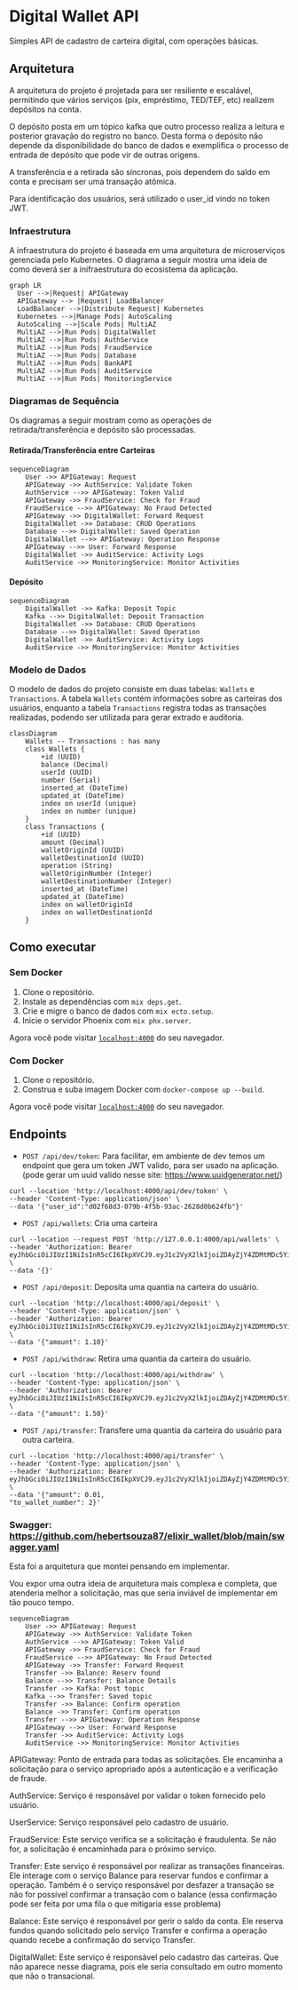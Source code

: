 # Digital Wallet API

Simples API de cadastro de carteira digital, com operações básicas.

## Arquitetura

A arquitetura do projeto é projetada para ser resiliente e escalável, permitindo que vários serviços (pix, empréstimo, TED/TEF, etc) realizem depósitos na conta.

O depósito posta em um tópico kafka que outro processo realiza a leitura e posterior gravação do registro no banco. Desta forma o depósito não depende da disponibilidade do banco de dados e exemplifica o processo de entrada de depósito que pode vir de outras origens.

A transferência e a retirada são síncronas, pois dependem do saldo em conta e precisam ser uma transação atômica.

Para identificação dos usuários, será utilizado o user_id vindo no token JWT.


### Infraestrutura

A infraestrutura do projeto é baseada em uma arquitetura de microserviços gerenciada pelo Kubernetes. O diagrama a seguir mostra uma ideia de como deverá ser a inifraestrutura do ecosistema da aplicação.

```mermaid
graph LR
  User -->|Request| APIGateway
  APIGateway --> |Request| LoadBalancer
  LoadBalancer -->|Distribute Request| Kubernetes
  Kubernetes -->|Manage Pods| AutoScaling
  AutoScaling -->|Scale Pods| MultiAZ
  MultiAZ -->|Run Pods| DigitalWallet
  MultiAZ -->|Run Pods| AuthService
  MultiAZ -->|Run Pods| FraudService
  MultiAZ -->|Run Pods| Database
  MultiAZ -->|Run Pods| BankAPI
  MultiAZ -->|Run Pods| AuditService
  MultiAZ -->|Run Pods| MonitoringService
```

### Diagramas de Sequência

Os diagramas a seguir mostram como as operações de retirada/transferência e depósito são processadas.

#### Retirada/Transferência entre Carteiras

```mermaid
sequenceDiagram
    User ->> APIGateway: Request
    APIGateway ->> AuthService: Validate Token
    AuthService -->> APIGateway: Token Valid
    APIGateway ->> FraudService: Check for Fraud
    FraudService -->> APIGateway: No Fraud Detected
    APIGateway ->> DigitalWallet: Forward Request
    DigitalWallet ->> Database: CRUD Operations
    Database -->> DigitalWallet: Saved Operation
    DigitalWallet -->> APIGateway: Operation Response
    APIGateway -->> User: Forward Response
    DigitalWallet ->> AuditService: Activity Logs
    AuditService ->> MonitoringService: Monitor Activities
```

#### Depósito

```mermaid
sequenceDiagram
    DigitalWallet ->> Kafka: Deposit Topic
    Kafka -->> DigitalWallet: Deposit Transaction
    DigitalWallet ->> Database: CRUD Operations
    Database -->> DigitalWallet: Saved Operation
    DigitalWallet ->> AuditService: Activity Logs
    AuditService ->> MonitoringService: Monitor Activities
```

### Modelo de Dados

O modelo de dados do projeto consiste em duas tabelas: `Wallets` e `Transactions`. A tabela `Wallets` contém informações sobre as carteiras dos usuários, enquanto a tabela `Transactions` registra todas as transações realizadas, podendo ser utilizada para gerar extrado e auditoria.

```mermaid
classDiagram
    Wallets -- Transactions : has many
    class Wallets {
        +id (UUID)
        balance (Decimal)
        userId (UUID)
        number (Serial)
        inserted_at (DateTime)
        updated_at (DateTime)
        index on userId (unique)
        index on number (unique)
    }
    class Transactions {
        +id (UUID)
        amount (Decimal)
        walletOriginId (UUID)
        walletDestinationId (UUID)
        operation (String)
        walletOriginNumber (Integer)
        walletDestinationNumber (Integer)
        inserted_at (DateTime)
        updated_at (DateTime)
        index on walletOriginId
        index on walletDestinationId
    }
```

## Como executar

### Sem Docker

1. Clone o repositório.
2. Instale as dependências com `mix deps.get`.
3. Crie e migre o banco de dados com `mix ecto.setup`.
4. Inicie o servidor Phoenix com `mix phx.server`.

Agora você pode visitar [`localhost:4000`](http://localhost:4000) do seu navegador.

### Com Docker

1. Clone o repositório.
2. Construa e suba imagem Docker com `docker-compose up --build`.

Agora você pode visitar [`localhost:4000`](http://localhost:4000) do seu navegador.


## Endpoints

- `POST /api/dev/token`: 
Para facilitar, em ambiente de dev temos um endpoint que gera um token JWT valido, para ser usado na aplicação. (pode gerar um uuid valido nesse site: https://www.uuidgenerator.net/)

```
curl --location 'http://localhost:4000/api/dev/token' \
--header 'Content-Type: application/json' \
--data '{"user_id":"d02f68d3-079b-4f5b-93ac-2628d0b624fb"}'
```
- `POST /api/wallets`: Cria uma carteira
```
curl --location --request POST 'http://127.0.0.1:4000/api/wallets' \
--header 'Authorization: Bearer eyJhbGciOiJIUzI1NiIsInR5cCI6IkpXVCJ9.eyJ1c2VyX2lkIjoiZDAyZjY4ZDMtMDc5Yi00ZjViLTkzYWMtMjYyOGQwYjYyNGZiIn0.21XAlWktFy93r2VrOdBlslnKpc78D6mJgF0mgUzBbPg' \
--data '{}'
```
- `POST /api/deposit`: Deposita uma quantia na carteira do usuário.
```
curl --location 'http://localhost:4000/api/deposit' \
--header 'Content-Type: application/json' \
--header 'Authorization: Bearer eyJhbGciOiJIUzI1NiIsInR5cCI6IkpXVCJ9.eyJ1c2VyX2lkIjoiZDAyZjY4ZDMtMDc5Yi00ZjViLTkzYWMtMjYyOGQwYjYyNGZiIn0.21XAlWktFy93r2VrOdBlslnKpc78D6mJgF0mgUzBbPg' \
--data '{"amount": 1.10}'
```

- `POST /api/withdraw`: Retira uma quantia da carteira do usuário.
```
curl --location 'http://localhost:4000/api/withdraw' \
--header 'Content-Type: application/json' \
--header 'Authorization: Bearer eyJhbGciOiJIUzI1NiIsInR5cCI6IkpXVCJ9.eyJ1c2VyX2lkIjoiZDAyZjY4ZDMtMDc5Yi00ZjViLTkzYWMtMjYyOGQwYjYyNGZiIn0.21XAlWktFy93r2VrOdBlslnKpc78D6mJgF0mgUzBbPg' \
--data '{"amount": 1.50}'
```
- `POST /api/transfer`: Transfere uma quantia da carteira do usuário para outra carteira.
```
curl --location 'http://localhost:4000/api/transfer' \
--header 'Content-Type: application/json' \
--header 'Authorization: Bearer eyJhbGciOiJIUzI1NiIsInR5cCI6IkpXVCJ9.eyJ1c2VyX2lkIjoiZDAyZjY4ZDMtMDc5Yi00ZjViLTkzYWMtMjYyOGQwYjYyNGZiIn0.21XAlWktFy93r2VrOdBlslnKpc78D6mJgF0mgUzBbPg' \
--data '{"amount": 0.01,
"to_wallet_number": 2}'
```

### Swagger: https://github.com/hebertsouza87/elixir_wallet/blob/main/swagger.yaml



Esta foi a arquitetura que montei pensando em implementar.

Vou expor uma outra ideia de arquitetura mais complexa e completa, que atenderia melhor a solicitação, mas que seria inviável de implementar em tão pouco tempo.

```mermaid
sequenceDiagram
    User ->> APIGateway: Request
    APIGateway ->> AuthService: Validate Token
    AuthService -->> APIGateway: Token Valid
    APIGateway ->> FraudService: Check for Fraud
    FraudService -->> APIGateway: No Fraud Detected
    APIGateway ->> Transfer: Forward Request
    Transfer ->> Balance: Reserv found
    Balance -->> Transfer: Balance Details
    Transfer ->> Kafka: Post topic
    Kafka -->> Transfer: Saved topic
    Transfer ->> Balance: Confirm operation
    Balance ->> Transfer: Confirm operation
    Transfer -->> APIGateway: Operation Response
    APIGateway -->> User: Forward Response
    Transfer ->> AuditService: Activity Logs
    AuditService ->> MonitoringService: Monitor Activities
```

APIGateway: Ponto de entrada para todas as solicitações. Ele encaminha a solicitação para o serviço apropriado após a autenticação e a verificação de fraude.

AuthService: Serviço é responsável por validar o token fornecido pelo usuário.

UserService: Serviço responsável pelo cadastro de usuário.

FraudService: Este serviço verifica se a solicitação é fraudulenta. Se não for, a solicitação é encaminhada para o próximo serviço.

Transfer: Este serviço é responsável por realizar as transações financeiras. Ele interage com o serviço Balance para reservar fundos e confirmar a operação. Também é o serviço responsável por desfazer a transação se não for possível confirmar a transação com o balance (essa confirmação pode ser feita por uma fila o que mitigaria esse problema)

Balance: Este serviço é responsável por gerir o saldo da conta. Ele reserva fundos quando solicitado pelo serviço Transfer e confirma a operação quando recebe a confirmação do serviço Transfer.

DigitalWallet: Este serviço é responsável pelo cadastro das carteiras. Que não aparece nesse diagrama, pois ele seria consultado em outro momento que não o transacional.